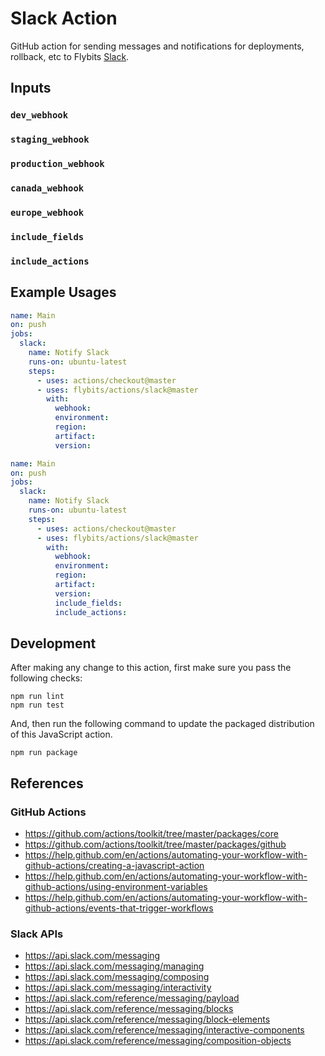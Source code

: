 # Slack Action

GitHub action for sending messages and notifications for deployments, rollback, etc to Flybits [Slack](http://flybits.slack.com).

## Inputs

### `dev_webhook`

### `staging_webhook`

### `production_webhook`

### `canada_webhook`

### `europe_webhook`

### `include_fields`

### `include_actions`

## Example Usages

```yaml
name: Main
on: push
jobs:
  slack:
    name: Notify Slack
    runs-on: ubuntu-latest
    steps:
      - uses: actions/checkout@master
      - uses: flybits/actions/slack@master
        with:
          webhook:
          environment:
          region:
          artifact:
          version:
```

```yaml
name: Main
on: push
jobs:
  slack:
    name: Notify Slack
    runs-on: ubuntu-latest
    steps:
      - uses: actions/checkout@master
      - uses: flybits/actions/slack@master
        with:
          webhook:
          environment:
          region:
          artifact:
          version:
          include_fields:
          include_actions:
```

## Development

After making any change to this action, first make sure you pass the following checks:

```
npm run lint
npm run test
```

And, then run the following command to update the packaged distribution of this JavaScript action.

```
npm run package
```

## References

### GitHub Actions

  - https://github.com/actions/toolkit/tree/master/packages/core
  - https://github.com/actions/toolkit/tree/master/packages/github
  - https://help.github.com/en/actions/automating-your-workflow-with-github-actions/creating-a-javascript-action
  - https://help.github.com/en/actions/automating-your-workflow-with-github-actions/using-environment-variables
  - https://help.github.com/en/actions/automating-your-workflow-with-github-actions/events-that-trigger-workflows

### Slack APIs

  - https://api.slack.com/messaging
  - https://api.slack.com/messaging/managing
  - https://api.slack.com/messaging/composing
  - https://api.slack.com/messaging/interactivity
  - https://api.slack.com/reference/messaging/payload
  - https://api.slack.com/reference/messaging/blocks
  - https://api.slack.com/reference/messaging/block-elements
  - https://api.slack.com/reference/messaging/interactive-components
  - https://api.slack.com/reference/messaging/composition-objects
